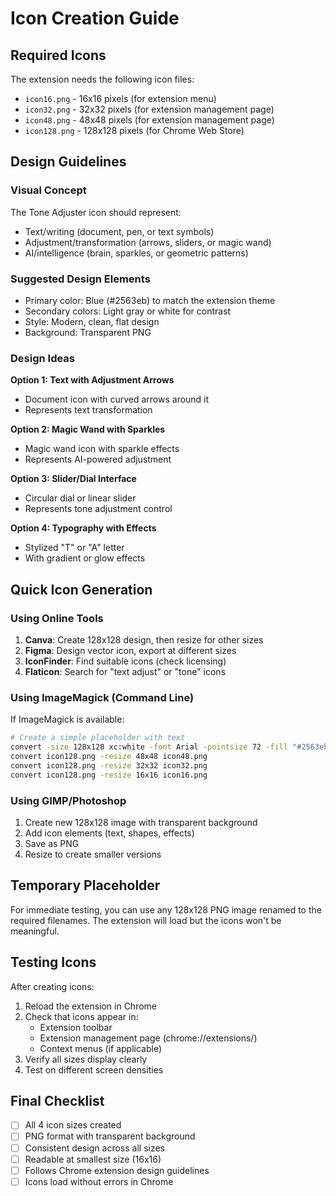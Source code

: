 # Icon Creation Guide

## Required Icons
The extension needs the following icon files:

- `icon16.png` - 16x16 pixels (for extension menu)
- `icon32.png` - 32x32 pixels (for extension management page)  
- `icon48.png` - 48x48 pixels (for extension management page)
- `icon128.png` - 128x128 pixels (for Chrome Web Store)

## Design Guidelines

### Visual Concept
The Tone Adjuster icon should represent:
- Text/writing (document, pen, or text symbols)
- Adjustment/transformation (arrows, sliders, or magic wand)
- AI/intelligence (brain, sparkles, or geometric patterns)

### Suggested Design Elements
- Primary color: Blue (#2563eb) to match the extension theme
- Secondary colors: Light gray or white for contrast
- Style: Modern, clean, flat design
- Background: Transparent PNG

### Design Ideas

**Option 1: Text with Adjustment Arrows**
- Document icon with curved arrows around it
- Represents text transformation

**Option 2: Magic Wand with Sparkles**
- Magic wand icon with sparkle effects
- Represents AI-powered adjustment

**Option 3: Slider/Dial Interface**
- Circular dial or linear slider
- Represents tone adjustment control

**Option 4: Typography with Effects**
- Stylized "T" or "A" letter
- With gradient or glow effects

## Quick Icon Generation

### Using Online Tools
1. **Canva**: Create 128x128 design, then resize for other sizes
2. **Figma**: Design vector icon, export at different sizes
3. **IconFinder**: Find suitable icons (check licensing)
4. **Flaticon**: Search for "text adjust" or "tone" icons

### Using ImageMagick (Command Line)
If ImageMagick is available:
```bash
# Create a simple placeholder with text
convert -size 128x128 xc:white -font Arial -pointsize 72 -fill "#2563eb" -gravity center -annotate +0+0 "T" icon128.png
convert icon128.png -resize 48x48 icon48.png  
convert icon128.png -resize 32x32 icon32.png
convert icon128.png -resize 16x16 icon16.png
```

### Using GIMP/Photoshop
1. Create new 128x128 image with transparent background
2. Add icon elements (text, shapes, effects)
3. Save as PNG
4. Resize to create smaller versions

## Temporary Placeholder

For immediate testing, you can use any 128x128 PNG image renamed to the required filenames. The extension will load but the icons won't be meaningful.

## Testing Icons

After creating icons:
1. Reload the extension in Chrome
2. Check that icons appear in:
   - Extension toolbar
   - Extension management page (chrome://extensions/)
   - Context menus (if applicable)
3. Verify all sizes display clearly
4. Test on different screen densities

## Final Checklist
- [ ] All 4 icon sizes created
- [ ] PNG format with transparent background
- [ ] Consistent design across all sizes
- [ ] Readable at smallest size (16x16)
- [ ] Follows Chrome extension design guidelines
- [ ] Icons load without errors in Chrome